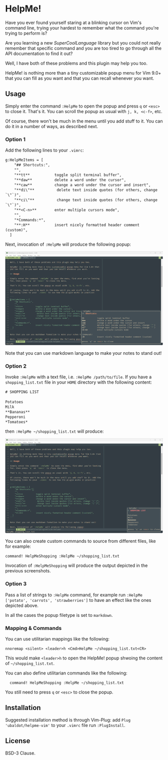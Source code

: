# HelpMe!

Have you ever found yourself staring at a blinking cursor on Vim's command
line, trying your hardest to remember what the command you're trying to
perform is?

Are you learning a new _SuperCoolLanguage_ library but you could not really
remember that specific command and you are too tired to go through all the API
documentation to find it out?

Well, I have both of these problems and this plugin may help you too.

HelpMe! is nothing more than a tiny customizable popup menu for Vim 9.0+ that
you can fill as you want and that you can recall whenever you want.

## Usage

Simply enter the command `:HelpMe` to open the popup and press `q` or `<esc>`
to close it. That's it. You can scroll the popup as usual with `j, k, <c-f>`,
etc.

Of course, there won't be much in the menu until you add stuff to it. You can
do it in a number of ways, as described next.

### Option 1

Add the following lines to your `.vimrc`:

```
g:HelpMeItems = [
    "## Shortcuts:",
    "",
    "**tt**           toggle split terminal buffer",
    "**daw**          delete a word under the cursor",
    "**caw**          change a word under the cursor and insert",
    "**di\"**          delete text inside quotes (for others, change `\"`)",
    "**ci\"**          change text inside quotes (for others, change `\"`)",
    "**<C-n>**        enter multiple cursors mode",
    "",
    "*Commands:*",
    "**:H**           insert nicely formatted header comment (custom)",
  ]
```

Next, invocation of `:HelpMe` will produce the following popup:

![helpme](/helpme_preview.png)

Note that you can use markdown language to make your notes to stand out!

### Option 2

Invoke `:HelpMe` with a text file, i.e. `:HelpMe /path/to/file`. If you have a
`shopping_list.txt` file in your `HOME` directory with the following content:

```
# SHOPPING LIST

Potatoes
Milk
**Bananas**
Pepperoni
*Tomatoes*
```

then `:HelpMe ~/shopping_list.txt` will produce:

![helpme](/shopping_list.png)

You can also create custom commands to source from different files, like for
example:

```vim
command! HelpMeShopping :HelpMe ~/shopping_list.txt
```

Invocation of `:HelpMeShopping` will produce the output depicted in the
previous screenshots.

### Option 3

Pass a list of strings to `:HelpMe` command, for example run
`:HelpMe ['potato', 'carrots', 'strawberries']` to have an effect like the
ones depicted above.

In all the cases the popup filetype is set to `markdown`.

### Mapping & Commands

You can use utilitarian mappings like the following:

```vim
nnoremap <silent> <leader>h <Cmd>HelpMe ~/shopping_list.txt<CR>
```

This would make `<leader>h` to open the HelpMe! popup shwoing the content of
`~/shopping_list.txt`.

You can also define utilitarian commands like the following:

```vim
  command! HelpMeShopping :HelpMe ~/shopping_list.txt
```

You still need to press `q` or `<esc>` to close the popup.

## Installation

Suggested installation method is through Vim-Plug: add
`Plug 'ubaldot/helpme-vim'` to your `.vimrc` file run `:PlugInstall`.

## License

BSD-3 Clause.
